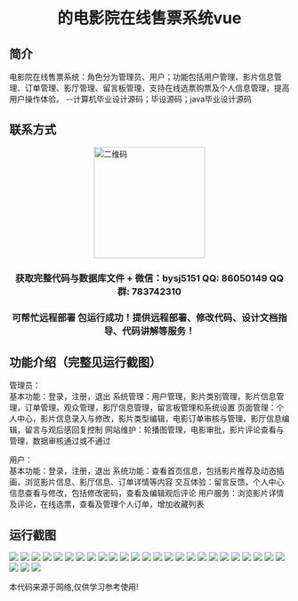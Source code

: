 <p><h1 align="center">的电影院在线售票系统vue</h1></p>

## 简介
电影院在线售票系统：角色分为管理员、用户；功能包括用户管理、影片信息管理、订单管理、影厅管理、留言板管理，支持在线选票购票及个人信息管理，提高用户操作体验。    --计算机毕业设计源码；毕设源码；java毕业设计源码


## 联系方式
<img src="https://bs-1329754181.cos.ap-shanghai.myqcloud.com/wx.jpg" alt="二维码" style="display: block; margin: 0 auto;" width="200px">
<p><h3 align="center">获取完整代码与数据库文件 + 微信：bysj5151 QQ: 86050149 QQ群: 783742310</h3></p>
<p><h3 align="center">可帮忙远程部署 包运行成功！提供远程部署、修改代码、设计文档指导、代码讲解等服务！</h3></p>

## 功能介绍（完整见运行截图）
管理员：   
基本功能：登录，注册，退出 系统管理：用户管理，影片类别管理，影片信息管理，订单管理，观众管理，影厅信息管理，留言板管理和系统设置 页面管理：个人中心，影片信息录入与修改，影片类型编辑，电影订单审核与管理，影厅信息编辑，留言与观后感回复控制 网站维护：轮播图管理，电影审批，影片评论查看与管理，数据审核通过或不通过   

用户：  
基本功能：登录，注册，退出 系统功能：查看首页信息，包括影片推荐及动态插画，浏览影片信息、影厅信息、订单详情等内容 交互体验：留言反馈，个人中心信息查看与修改，包括修改密码，查看及编辑观后评论 用户服务：浏览影片详情及评论，在线选票，查看及管理个人订单，增加收藏列表


## 运行截图
![](https://bs-1329754181.cos.ap-shanghai.myqcloud.com/ssm/CinemaOnlineTicketingSystem/img/001.jpg)
![](https://bs-1329754181.cos.ap-shanghai.myqcloud.com/ssm/CinemaOnlineTicketingSystem/img/002.jpg)
![](https://bs-1329754181.cos.ap-shanghai.myqcloud.com/ssm/CinemaOnlineTicketingSystem/img/003.jpg)
![](https://bs-1329754181.cos.ap-shanghai.myqcloud.com/ssm/CinemaOnlineTicketingSystem/img/004.jpg)
![](https://bs-1329754181.cos.ap-shanghai.myqcloud.com/ssm/CinemaOnlineTicketingSystem/img/005.jpg)
![](https://bs-1329754181.cos.ap-shanghai.myqcloud.com/ssm/CinemaOnlineTicketingSystem/img/006.jpg)
![](https://bs-1329754181.cos.ap-shanghai.myqcloud.com/ssm/CinemaOnlineTicketingSystem/img/007.jpg)
![](https://bs-1329754181.cos.ap-shanghai.myqcloud.com/ssm/CinemaOnlineTicketingSystem/img/008.jpg)
![](https://bs-1329754181.cos.ap-shanghai.myqcloud.com/ssm/CinemaOnlineTicketingSystem/img/009.jpg)
![](https://bs-1329754181.cos.ap-shanghai.myqcloud.com/ssm/CinemaOnlineTicketingSystem/img/010.jpg)
![](https://bs-1329754181.cos.ap-shanghai.myqcloud.com/ssm/CinemaOnlineTicketingSystem/img/011.jpg)
![](https://bs-1329754181.cos.ap-shanghai.myqcloud.com/ssm/CinemaOnlineTicketingSystem/img/012.jpg)
![](https://bs-1329754181.cos.ap-shanghai.myqcloud.com/ssm/CinemaOnlineTicketingSystem/img/013.jpg)
![](https://bs-1329754181.cos.ap-shanghai.myqcloud.com/ssm/CinemaOnlineTicketingSystem/img/014.jpg)
![](https://bs-1329754181.cos.ap-shanghai.myqcloud.com/ssm/CinemaOnlineTicketingSystem/img/015.jpg)
![](https://bs-1329754181.cos.ap-shanghai.myqcloud.com/ssm/CinemaOnlineTicketingSystem/img/016.jpg)
![](https://bs-1329754181.cos.ap-shanghai.myqcloud.com/ssm/CinemaOnlineTicketingSystem/img/017.jpg)
![](https://bs-1329754181.cos.ap-shanghai.myqcloud.com/ssm/CinemaOnlineTicketingSystem/img/018.jpg)
![](https://bs-1329754181.cos.ap-shanghai.myqcloud.com/ssm/CinemaOnlineTicketingSystem/img/019.jpg)
![](https://bs-1329754181.cos.ap-shanghai.myqcloud.com/ssm/CinemaOnlineTicketingSystem/img/020.jpg)
![](https://bs-1329754181.cos.ap-shanghai.myqcloud.com/ssm/CinemaOnlineTicketingSystem/img/021.jpg)
![](https://bs-1329754181.cos.ap-shanghai.myqcloud.com/ssm/CinemaOnlineTicketingSystem/img/022.jpg)
![](https://bs-1329754181.cos.ap-shanghai.myqcloud.com/ssm/CinemaOnlineTicketingSystem/img/023.jpg)
![](https://bs-1329754181.cos.ap-shanghai.myqcloud.com/ssm/CinemaOnlineTicketingSystem/img/024.jpg)
![](https://bs-1329754181.cos.ap-shanghai.myqcloud.com/ssm/CinemaOnlineTicketingSystem/img/025.jpg)
![](https://bs-1329754181.cos.ap-shanghai.myqcloud.com/ssm/CinemaOnlineTicketingSystem/img/026.jpg)
![](https://bs-1329754181.cos.ap-shanghai.myqcloud.com/ssm/CinemaOnlineTicketingSystem/img/027.jpg)
![](https://bs-1329754181.cos.ap-shanghai.myqcloud.com/ssm/CinemaOnlineTicketingSystem/img/028.jpg)

<p>本代码来源于网络,仅供学习参考使用!</p>
